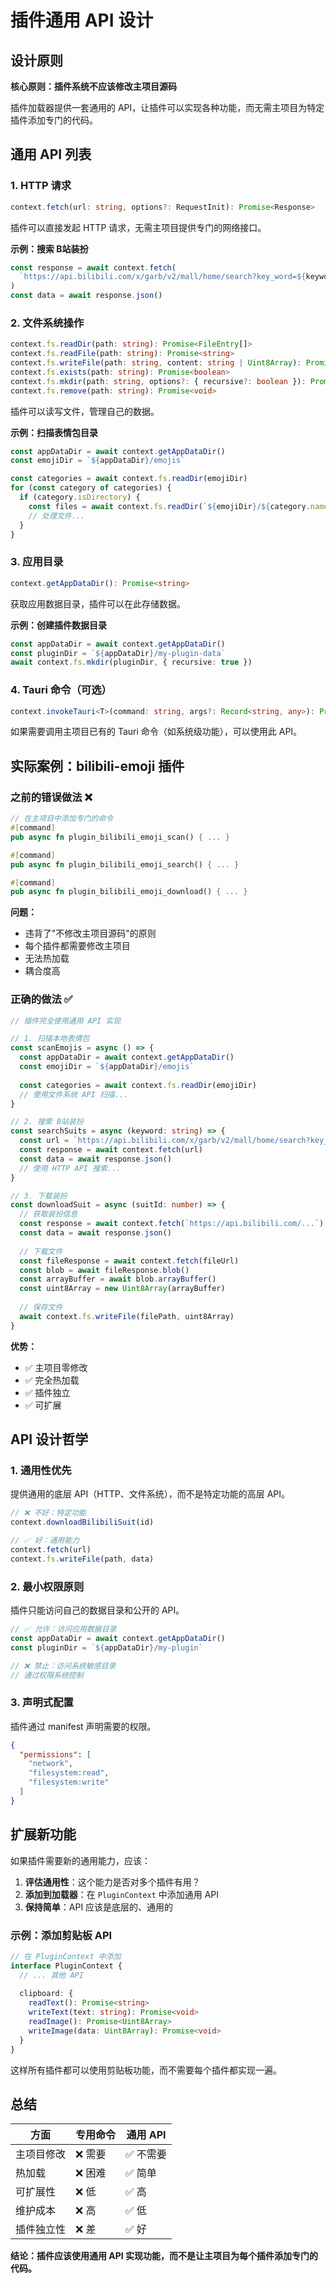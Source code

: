 # 插件通用 API 设计

## 设计原则

**核心原则：插件系统不应该修改主项目源码**

插件加载器提供一套通用的 API，让插件可以实现各种功能，而无需主项目为特定插件添加专门的代码。

## 通用 API 列表

### 1. HTTP 请求

```typescript
context.fetch(url: string, options?: RequestInit): Promise<Response>
```

插件可以直接发起 HTTP 请求，无需主项目提供专门的网络接口。

**示例：搜索 B站装扮**
```typescript
const response = await context.fetch(
  `https://api.bilibili.com/x/garb/v2/mall/home/search?key_word=${keyword}`
)
const data = await response.json()
```

### 2. 文件系统操作

```typescript
context.fs.readDir(path: string): Promise<FileEntry[]>
context.fs.readFile(path: string): Promise<string>
context.fs.writeFile(path: string, content: string | Uint8Array): Promise<void>
context.fs.exists(path: string): Promise<boolean>
context.fs.mkdir(path: string, options?: { recursive?: boolean }): Promise<void>
context.fs.remove(path: string): Promise<void>
```

插件可以读写文件，管理自己的数据。

**示例：扫描表情包目录**
```typescript
const appDataDir = await context.getAppDataDir()
const emojiDir = `${appDataDir}/emojis`

const categories = await context.fs.readDir(emojiDir)
for (const category of categories) {
  if (category.isDirectory) {
    const files = await context.fs.readDir(`${emojiDir}/${category.name}`)
    // 处理文件...
  }
}
```

### 3. 应用目录

```typescript
context.getAppDataDir(): Promise<string>
```

获取应用数据目录，插件可以在此存储数据。

**示例：创建插件数据目录**
```typescript
const appDataDir = await context.getAppDataDir()
const pluginDir = `${appDataDir}/my-plugin-data`
await context.fs.mkdir(pluginDir, { recursive: true })
```

### 4. Tauri 命令（可选）

```typescript
context.invokeTauri<T>(command: string, args?: Record<string, any>): Promise<T>
```

如果需要调用主项目已有的 Tauri 命令（如系统级功能），可以使用此 API。

## 实际案例：bilibili-emoji 插件

### 之前的错误做法 ❌

```rust
// 在主项目中添加专门的命令
#[command]
pub async fn plugin_bilibili_emoji_scan() { ... }

#[command]
pub async fn plugin_bilibili_emoji_search() { ... }

#[command]
pub async fn plugin_bilibili_emoji_download() { ... }
```

**问题：**
- 违背了"不修改主项目源码"的原则
- 每个插件都需要修改主项目
- 无法热加载
- 耦合度高

### 正确的做法 ✅

```typescript
// 插件完全使用通用 API 实现

// 1. 扫描本地表情包
const scanEmojis = async () => {
  const appDataDir = await context.getAppDataDir()
  const emojiDir = `${appDataDir}/emojis`
  
  const categories = await context.fs.readDir(emojiDir)
  // 使用文件系统 API 扫描...
}

// 2. 搜索 B站装扮
const searchSuits = async (keyword: string) => {
  const url = `https://api.bilibili.com/x/garb/v2/mall/home/search?key_word=${keyword}`
  const response = await context.fetch(url)
  const data = await response.json()
  // 使用 HTTP API 搜索...
}

// 3. 下载装扮
const downloadSuit = async (suitId: number) => {
  // 获取装扮信息
  const response = await context.fetch(`https://api.bilibili.com/...`)
  const data = await response.json()
  
  // 下载文件
  const fileResponse = await context.fetch(fileUrl)
  const blob = await fileResponse.blob()
  const arrayBuffer = await blob.arrayBuffer()
  const uint8Array = new Uint8Array(arrayBuffer)
  
  // 保存文件
  await context.fs.writeFile(filePath, uint8Array)
}
```

**优势：**
- ✅ 主项目零修改
- ✅ 完全热加载
- ✅ 插件独立
- ✅ 可扩展

## API 设计哲学

### 1. 通用性优先

提供通用的底层 API（HTTP、文件系统），而不是特定功能的高层 API。

```typescript
// ❌ 不好：特定功能
context.downloadBilibiliSuit(id)

// ✅ 好：通用能力
context.fetch(url)
context.fs.writeFile(path, data)
```

### 2. 最小权限原则

插件只能访问自己的数据目录和公开的 API。

```typescript
// ✅ 允许：访问应用数据目录
const appDataDir = await context.getAppDataDir()
const pluginDir = `${appDataDir}/my-plugin`

// ❌ 禁止：访问系统敏感目录
// 通过权限系统控制
```

### 3. 声明式配置

插件通过 manifest 声明需要的权限。

```json
{
  "permissions": [
    "network",
    "filesystem:read",
    "filesystem:write"
  ]
}
```

## 扩展新功能

如果插件需要新的通用能力，应该：

1. **评估通用性**：这个能力是否对多个插件有用？
2. **添加到加载器**：在 `PluginContext` 中添加通用 API
3. **保持简单**：API 应该是底层的、通用的

### 示例：添加剪贴板 API

```typescript
// 在 PluginContext 中添加
interface PluginContext {
  // ... 其他 API
  
  clipboard: {
    readText(): Promise<string>
    writeText(text: string): Promise<void>
    readImage(): Promise<Uint8Array>
    writeImage(data: Uint8Array): Promise<void>
  }
}
```

这样所有插件都可以使用剪贴板功能，而不需要每个插件都实现一遍。

## 总结

| 方面 | 专用命令 | 通用 API |
|------|---------|---------|
| 主项目修改 | ❌ 需要 | ✅ 不需要 |
| 热加载 | ❌ 困难 | ✅ 简单 |
| 可扩展性 | ❌ 低 | ✅ 高 |
| 维护成本 | ❌ 高 | ✅ 低 |
| 插件独立性 | ❌ 差 | ✅ 好 |

**结论：插件应该使用通用 API 实现功能，而不是让主项目为每个插件添加专门的代码。**
